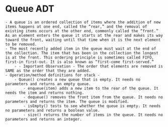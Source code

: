 # Queue ADT
	- A queue is an ordered collection of items where the addition of new items happens at one end, called the “rear,” and the removal of existing items occurs at the other end, commonly called the “front.” As an element enters the queue it starts at the rear and makes its way toward the front, waiting until that time when it is the next element to be removed.
	- The most recently added item in the queue must wait at the end of the collection. The item that has been in the collection the longest is at the front. This ordering principle is sometimes called FIFO, first-in first-out. It is also known as “first-come first-served.”
		- - Important Observation - The order that elements are removed is SAME as the order that they are added.
	- Operation/method definitions for stack -
		- Queue() creates a new queue that is empty. It needs no parameters and returns an empty queue.
			- enqueue(item) adds a new item to the rear of the queue. It needs the item and returns nothing.
			- dequeue() removes the front item from the queue. It needs no parameters and returns the item. The queue is modified.
			- isEmpty() tests to see whether the queue is empty. It needs no parameters and returns a boolean value.
			- size() returns the number of items in the queue. It needs no parameters and returns an integer.